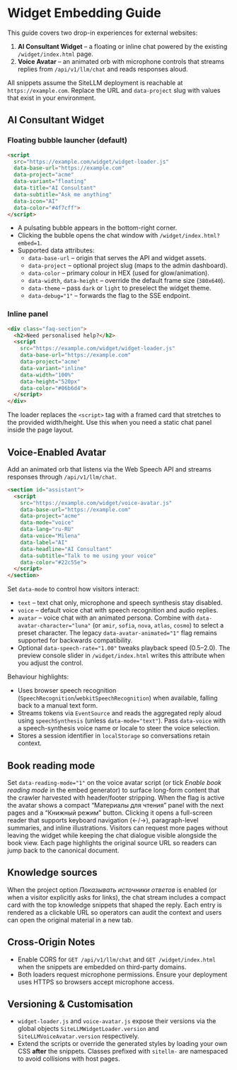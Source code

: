 Widget Embedding Guide
======================

This guide covers two drop-in experiences for external websites:

1. **AI Consultant Widget** – a floating or inline chat powered by the existing
   `/widget/index.html` page.
2. **Voice Avatar** – an animated orb with microphone controls that streams
   replies from `/api/v1/llm/chat` and reads responses aloud.

All snippets assume the SiteLLM deployment is reachable at
`https://example.com`. Replace the URL and `data-project` slug with values that
exist in your environment.

AI Consultant Widget
--------------------

### Floating bubble launcher (default)

```html
<script
  src="https://example.com/widget/widget-loader.js"
  data-base-url="https://example.com"
  data-project="acme"
  data-variant="floating"
  data-title="AI Consultant"
  data-subtitle="Ask me anything"
  data-icon="AI"
  data-color="#4f7cff">
</script>
```

* A pulsating bubble appears in the bottom-right corner.
* Clicking the bubble opens the chat window with `/widget/index.html?embed=1`.
* Supported data attributes:
  * `data-base-url` – origin that serves the API and widget assets.
  * `data-project` – optional project slug (maps to the admin dashboard).
  * `data-color` – primary colour in HEX (used for glow/animation).
  * `data-width`, `data-height` – override the default frame size (`380x640`).
  * `data-theme` – pass `dark` or `light` to preselect the widget theme.
  * `data-debug="1"` – forwards the flag to the SSE endpoint.

### Inline panel

```html
<div class="faq-section">
  <h2>Need personalised help?</h2>
  <script
    src="https://example.com/widget/widget-loader.js"
    data-base-url="https://example.com"
    data-project="acme"
    data-variant="inline"
    data-width="100%"
    data-height="520px"
    data-color="#06b6d4">
  </script>
</div>
```

The loader replaces the `<script>` tag with a framed card that stretches to the
provided width/height. Use this when you need a static chat panel inside the
page layout.

Voice-Enabled Avatar
--------------------

Add an animated orb that listens via the Web Speech API and streams responses
through `/api/v1/llm/chat`.

```html
<section id="assistant">
  <script
    src="https://example.com/widget/voice-avatar.js"
    data-base-url="https://example.com"
    data-project="acme"
    data-mode="voice"
    data-lang="ru-RU"
    data-voice="Milena"
    data-label="AI"
    data-headline="AI Consultant"
    data-subtitle="Talk to me using your voice"
    data-color="#22c55e">
  </script>
</section>
```

Set `data-mode` to control how visitors interact:

* `text` – text chat only, microphone and speech synthesis stay disabled.
* `voice` – default voice chat with speech recognition and audio replies.
* `avatar` – voice chat with an animated persona. Combine with
  `data-avatar-character="luna"` (or `amir`, `sofia`, `nova`, `atlas`, `cosmo`)
  to select a preset character. The legacy `data-avatar-animated="1"` flag
  remains supported for backwards compatibility.
* Optional `data-speech-rate="1.00"` tweaks playback speed (0.5–2.0). The
  preview console slider in `/widget/index.html` writes this attribute when
  you adjust the control.

Behaviour highlights:

* Uses browser speech recognition (`SpeechRecognition`/`webkitSpeechRecognition`)
  when available, falling back to a manual text form.
* Streams tokens via `EventSource` and reads the aggregated reply aloud using
  `speechSynthesis` (unless `data-mode="text"`). Pass `data-voice` with a
  speech-synthesis voice name or locale to steer the voice selection.
* Stores a session identifier in `localStorage` so conversations retain context.

Book reading mode
-----------------

Set `data-reading-mode="1"` on the voice avatar script (or tick *Enable book
reading mode* in the embed generator) to surface long-form content that the
crawler harvested with header/footer stripping. When the flag is active the
avatar shows a compact “Материалы для чтения” panel with the next pages and a
“Книжный режим” button. Clicking it opens a full-screen reader that supports
keyboard navigation (←/→), paragraph-level summaries, and inline illustrations.
Visitors can request more pages without leaving the widget while keeping the
chat dialogue visible alongside the book view. Each page highlights the
original source URL so readers can jump back to the canonical document.

Knowledge sources
-----------------

When the project option *Показывать источники ответов* is enabled (or when a
visitor explicitly asks for links), the chat stream includes a compact card
with the top knowledge snippets that shaped the reply. Each entry is rendered
as a clickable URL so operators can audit the context and users can open the
original material in a new tab.

Cross-Origin Notes
------------------

* Enable CORS for `GET /api/v1/llm/chat` and `GET /widget/index.html` when the
  snippets are embedded on third-party domains.
* Both loaders request microphone permissions. Ensure your deployment uses
  HTTPS so browsers accept microphone access.

Versioning & Customisation
--------------------------

* `widget-loader.js` and `voice-avatar.js` expose their versions via the global
  objects `SiteLLMWidgetLoader.version` and `SiteLLMVoiceAvatar.version` respectively.
* Extend the scripts or override the generated styles by loading your own CSS
  **after** the snippets. Classes prefixed with `sitellm-` are namespaced to
  avoid collisions with host pages.
